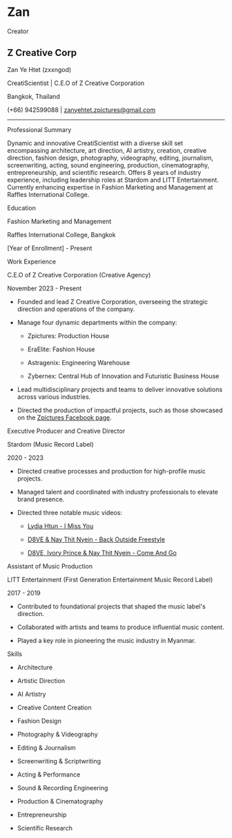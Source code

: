 # Zan
Creator

Z Creative Corp 
 --- 

  

Zan Ye Htet  (zxxngod) 

CreatiScientist | C.E.O of Z Creative Corporation   

Bangkok, Thailand   

(+66) 942599088 | zanyehtet.zpictures@gmail.com 

  

--- 

  

Professional Summary 

Dynamic and innovative CreatiScientist with a diverse skill set encompassing architecture, art direction, AI artistry, creation, creative direction, fashion design, photography, videography, editing, journalism, screenwriting, acting, sound engineering, production, cinematography, entrepreneurship, and scientific research. Offers 8 years of industry experience, including leadership roles at Stardom and LITT Entertainment. Currently enhancing expertise in Fashion Marketing and Management at Raffles International College. 

  

Education 

Fashion Marketing and Management   

Raffles International College, Bangkok   

[Year of Enrollment] - Present 

  

 Work Experience 

C.E.O of Z Creative Corporation (Creative Agency)   

November 2023 - Present   

- Founded and lead Z Creative Corporation, overseeing the strategic direction and operations of the company. 

- Manage four dynamic departments within the company: 

  - Zpictures: Production House 

  - EraElite: Fashion House 

  - Astragenix: Engineering Warehouse 

  - Zybernex: Central Hub of Innovation and Futuristic Business House 

- Lead multidisciplinary projects and teams to deliver innovative solutions across various industries. 

- Directed the production of impactful projects, such as those showcased on the [Zpictures Facebook page](https://www.facebook.com/zpictxres/posts/pfbid02oYNpDDXa9C72nH7eHk8WAbhKpEZcrzwTKeJM5SQqAeV6zu41eYNvdxwaFJXwLTGhl). 

  

Executive Producer and Creative Director 

Stardom (Music Record Label)   

2020 - 2023   

- Directed creative processes and production for high-profile music projects. 

- Managed talent and coordinated with industry professionals to elevate brand presence. 

- Directed three notable music videos: 

  - [Lydia Htun - I Miss You](https://youtu.be/QDJkLijXcJ8?si=aX-Hh65e9v_0tQJu) 

  - [D8VE & Nay Thit Nyein - Back Outside Freestyle](https://www.youtube.com/watch?v=6nbMUU_Kzes) 

  - [D8VE, Ivory Prince & Nay Thit Nyein - Come And Go](https://www.youtube.com/watch?v=monBDOWCW_M) 

  

Assistant of Music Production   

LITT Entertainment (First Generation Entertainment Music Record Label)   

2017 - 2019   

- Contributed to foundational projects that shaped the music label's direction. 

- Collaborated with artists and teams to produce influential music content. 

- Played a key role in pioneering the music industry in Myanmar. 

  

 Skills 

- Architecture 

- Artistic Direction 

- AI Artistry 

- Creative Content Creation 

- Fashion Design 

- Photography & Videography 

- Editing & Journalism 

- Screenwriting & Scriptwriting 

- Acting & Performance 

- Sound & Recording Engineering 

- Production & Cinematography 

- Entrepreneurship 

- Scientific Research 
